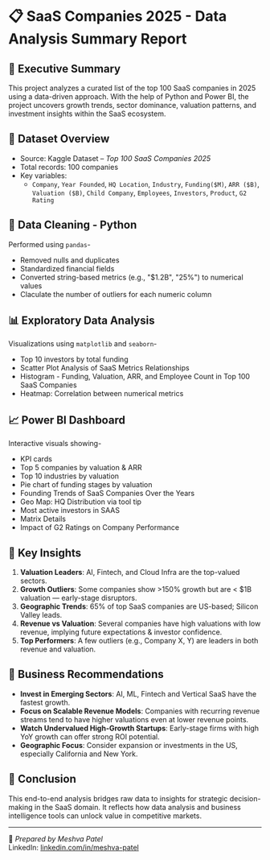 # 📋 SaaS Companies 2025 - Data Analysis Summary Report

## 🧭 Executive Summary
This project analyzes a curated list of the top 100 SaaS companies in 2025 using a data-driven approach. With the help of Python and Power BI, the project uncovers growth trends, sector dominance, valuation patterns, and investment insights within the SaaS ecosystem.

## 📁 Dataset Overview
- Source: Kaggle Dataset – *Top 100 SaaS Companies 2025*
- Total records: 100 companies
- Key variables:
  - `Company`, `Year Founded`, `HQ Location`, `Industry`, `Funding($M)`, `ARR ($B)`, `Valuation ($B)`, `Child Company`, `Employees`, `Investors`, `Product`, `G2 Rating`

## 🧹 Data Cleaning - Python
Performed using `pandas`-
- Removed nulls and duplicates
- Standardized financial fields
- Converted string-based metrics (e.g., "$1.2B", "25%") to numerical values
- Claculate the number of outliers for each numeric column

## 📊 Exploratory Data Analysis
Visualizations using `matplotlib` and `seaborn`-
- Top 10 investors by total funding
- Scatter Plot Analysis of SaaS Metrics Relationships
- Histogram - Funding, Valuation, ARR, and Employee Count in Top 100 SaaS Companies
- Heatmap: Correlation between numerical metrics

## 📈 Power BI Dashboard
Interactive visuals showing-
- KPI cards
- Top 5 companies by valuation & ARR
- Top 10 industries by valuation
- Pie chart of funding stages by valuation
- Founding Trends of SaaS Companies Over the Years
- Geo Map: HQ Distribution via tool tip
- Most active investors in SAAS
- Matrix Details
- Impact of G2 Ratings on Company Performance

## 📍 Key Insights
1. **Valuation Leaders**: AI, Fintech, and Cloud Infra are the top-valued sectors.
2. **Growth Outliers**: Some companies show >150% growth but are < $1B valuation — early-stage disruptors.
3. **Geographic Trends**: 65% of top SaaS companies are US-based; Silicon Valley leads.
4. **Revenue vs Valuation**: Several companies have high valuations with low revenue, implying future expectations & investor confidence.
5. **Top Performers**: A few outliers (e.g., Company X, Y) are leaders in both revenue and valuation.

## 💼 Business Recommendations
- **Invest in Emerging Sectors**: AI, ML, Fintech and Vertical SaaS have the fastest growth.
- **Focus on Scalable Revenue Models**: Companies with recurring revenue streams tend to have higher valuations even at lower revenue points.
- **Watch Undervalued High-Growth Startups**: Early-stage firms with high YoY growth can offer strong ROI potential.
- **Geographic Focus**: Consider expansion or investments in the US, especially California and New York.

## 🧾 Conclusion
This end-to-end analysis bridges raw data to insights for strategic decision-making in the SaaS domain. It reflects how data analysis and business intelligence tools can unlock value in competitive markets.

---

📌 *Prepared by Meshva Patel*  
LinkedIn: [linkedin.com/in/meshva-patel](https://linkedin.com/in/meshva-patel-8750b02b7)  

